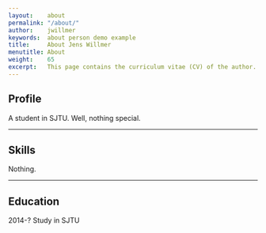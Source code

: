 ```yaml
---
layout:    about
permalink: "/about/"
author:    jwillmer
keywords:  about person demo example
title:     About Jens Willmer
menutitle: About
weight:    65
excerpt:   This page contains the curriculum vitae (CV) of the author.
---
```


## Profile

A student in SJTU. Well, nothing special.

---

## Skills

Nothing.

---

## Education

2014-? Study in SJTU